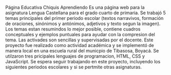 Página Educativa Chiquis Aprendiendo
Es una página web para la asignatura Lengua Castellana para el grado cuarto de primaria. Se trabajó 5 temas principales del primer periodo escolar (textos narravivos, formación de oraciones, sinónimos y antónimos, adjetivos y texto segun la imagen).
Los temas estan resumindos lo mejor posible, contiene cuadros conceptuales y ejemplos puntuales para ayudar con la compresion del tema. Las activades son sencillas y supervisadas por el docente.
Este proyecto fue realizado como actividad académica y se implementó de manera local en una escuela rural del municpio de Tibasosa, Boyacá.
Se utilzaron tres pricipales lenguajes de programacion, HTML, CSS y JavaScript. Se espera seguir trabajando en este proyecto, incluyendo los siguientes periodos escolares y si se pertmite otras asignaturas.

